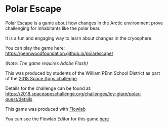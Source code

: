 # Polar Escape
Polar Escape is a game about how changes in the Arctic environment prove challenging for inhabitants like the polar bear.

It is a fun and engaging way to learn about changes in the cryosphere.

You can play the game here:
https://pennwoodfoundation.github.io/polarescape/

*(Note: The game requires Adobe Flash)*

This was produced by students of the William PEnn School District as part of the [2018 Space Apps challenge](https://2018.spaceappschallenge.org/).

Details for the challenge can be found at: https://2018.spaceappschallenge.org/challenges/icy-glare/polar-quest/details

This game was produced with [Flowlab](https://flowlab.io/)

You can see the Flowlab Editor for this game [here](https://flowlab.io/game/view/1015895)
